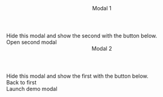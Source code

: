 ﻿<BSModal DataId="modal7a" IsCentered="true">
    <Header>Modal 1</Header>
    <Content>Hide this modal and show the second with the button below.</Content>
    <Footer>
        <BSButton MarginStart="Margins.Auto" Color="BSColor.Secondary" Target="modal7b">Open second modal</BSButton>
    </Footer>
</BSModal>
<BSModal id="modal7b" IsCentered="true">
    <Header>Modal 2</Header>
    <Content>Hide this modal and show the first with the button below.</Content>
    <Footer>
        <BSButton MarginStart="Margins.Auto" Color="BSColor.Secondary" Target="modal7a">Back to first</BSButton>
    </Footer>
</BSModal>
<BSButton Color="BSColor.Primary" Target="modal7a">Launch demo modal</BSButton>